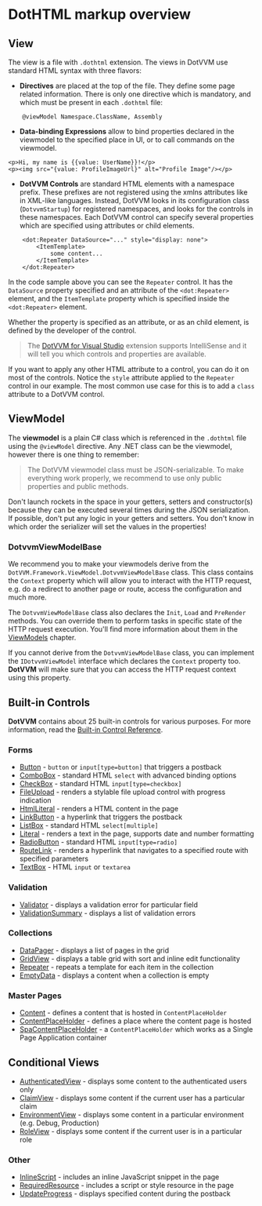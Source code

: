 # DotHTML markup overview

## View

The view is a file with `.dothtml` extension. The views in DotVVM use standard HTML syntax with three flavors:

* **Directives** are placed at the top of the file. They define some page related information.
There is only one directive which is mandatory, and which must be present in each `.dothtml` file:

```DOTHTML    
    @viewModel Namespace.ClassName, Assembly
```

* **Data-binding Expressions** allow to bind properties declared in the viewmodel to the specified place in UI, or to call commands on the viewmodel.

```DOTHTML
<p>Hi, my name is {{value: UserName}}!</p>
<p><img src="{value: ProfileImageUrl}" alt="Profile Image"/></p>
```

* **DotVVM Controls** are standard HTML elements with a namespace prefix. These prefixes are not registered using 
the xmlns attributes like in XML-like languages. Instead, DotVVM looks in its configuration class (`DotvvmStartup`) for registered namespaces, and looks for the controls in these namespaces.
Each DotVVM control can specify several properties which are specified using attributes or child elements.

```DOTHTML
    <dot:Repeater DataSource="..." style="display: none">
        <ItemTemplate>
            some content...
        </ItemTemplate>
    </dot:Repeater>
```

In the code sample above you can see the `Repeater` control. It has the `DataSource` property specified and an attribute
of the `<dot:Repeater>` element, and the `ItemTemplate` property which is specified inside the `<dot:Repeater>` element. 

Whether the property is specified as an attribute, or as an child element, is defined by the developer of the control. 

> The [DotVVM for Visual Studio](/landing/dotvvm-for-visual-studio-extension) extension supports IntelliSense
and it will tell you which controls and properties are available.

If you want to apply any other HTML attribute to a control, you can do it on most of the controls. Notice the `style` attribute applied to the 
`Repeater` control in our example. The most common use case for this is to add a `class` attribute to a DotVVM control.

## ViewModel

The **viewmodel** is a plain C# class which is referenced in the `.dothtml` file using the `@viewModel` directive. Any .NET class can be the viewmodel, however there is one thing to remember:

> The DotVVM viewmodel class must be JSON-serializable. To make everything work properly, we recommend to use only public properties and public methods.

Don't launch rockets in the space in your getters, setters and constructor(s) because they can be executed several times during the JSON serialization. If possible, don't put any logic in your getters and setters. You don't know in which order the serializer will set the values in the properties! 

### DotvvmViewModelBase

We recommend you to make your viewmodels derive from the `DotVVM.Framework.ViewModel.DotvvmViewModelBase` class. This class contains the `Context` property which will allow you to interact with the HTTP request, e.g. do a redirect to another page or route, access the configuration and much more. 

The `DotvvmViewModelBase` class also declares the `Init`, `Load` and `PreRender` methods. You can override them to perform tasks in specific state of the HTTP request execution. You'll find more information about them in the [ViewModels](/docs/tutorials/basics-viewmodels/{branch}) chapter.

If you cannot derive from the `DotvvmViewModelBase` class, you can implement the `IDotvvmViewModel` interface which declares the `Context` property too. **DotVVM** will make sure that you can access the HTTP request context using this property.


## Built-in Controls

**DotVVM** contains about 25 built-in controls for various purposes.
For more information, read the [Built-in Control Reference](/docs/controls/builtin/Button/{branch}).

### Forms
+ [Button](/docs/controls/builtin/Button/{branch}) - `button` or `input[type=button]` that triggers a postback
+ [ComboBox](/docs/controls/builtin/ComboBox/{branch}) - standard HTML `select` with advanced binding options
+ [CheckBox](/docs/controls/builtin/CheckBox/{branch}) - standard HTML `input[type=checkbox]`
+ [FileUpload](/docs/controls/builtin/FileUpload/{branch}) - renders a stylable file upload control with progress indication
+ [HtmlLiteral](/docs/controls/builtin/HtmlLiteral/{branch}) - renders a HTML content in the page
+ [LinkButton](/docs/controls/builtin/LinkButton/{branch}) - a hyperlink that triggers the postback
+ [ListBox](/docs/controls/builtin/ListBox/{branch}) - standard HTML `select[multiple]`
+ [Literal](/docs/controls/builtin/Literal/{branch}) - renders a text in the page, supports date and number formatting
+ [RadioButton](/docs/controls/builtin/RadioButton/{branch}) - standard HTML `input[type=radio]`
+ [RouteLink](/docs/controls/builtin/RouteLink/{branch}) - renders a hyperlink that navigates to a specified route with specified parameters
+ [TextBox](/docs/controls/builtin/TextBox/{branch}) - HTML `input` or `textarea`

### Validation
+ [Validator](/docs/controls/builtin/Validator/{branch}) - displays a validation error for particular field
+ [ValidationSummary](/docs/controls/builtin/ValidationSummary/{branch}) - displays a list of validation errors

### Collections
+ [DataPager](/docs/controls/builtin/DataPager/{branch}) - displays a list of pages in the grid
+ [GridView](/docs/controls/builtin/GridView/{branch}) - displays a table grid with sort and inline edit functionality
+ [Repeater](/docs/controls/builtin/Repeater/{branch}) - repeats a template for each item in the collection
+ [EmptyData](/docs/controls/builtin/EmptyData/{branch}) - displays a content when a collection is empty

### Master Pages
+ [Content](/docs/controls/builtin/Content/{branch}) - defines a content that is hosted in `ContentPlaceHolder`
+ [ContentPlaceHolder](/docs/controls/builtin/ContentPlaceHolder/{branch}) - defines a place where the content page is hosted
+ [SpaContentPlaceHolder](/docs/controls/builtin/SpaContentPlaceHolder/{branch}) - a `ContentPlaceHolder` which works as a Single Page Application container

## Conditional Views
+ [AuthenticatedView](/docs/controls/builtin/AuthenticatedView/{branch}) - displays some content to the authenticated users only
+ [ClaimView](/docs/controls/builtin/ClaimView/{branch}) - displays some content if the current user has a particular claim
+ [EnvironmentView](/docs/controls/builtin/EnvironmentView/{branch}) - displays some content in a particular environment (e.g. Debug, Production)
+ [RoleView](/docs/controls/builtin/RoleView/{branch}) - displays some content if the current user is in a particular role

### Other
+ [InlineScript](/docs/controls/builtin/InlineScript/{branch}) - includes an inline JavaScript snippet in the page
+ [RequiredResource](/docs/tutorials/basics-javascript-and-css/{branch}) - includes a script or style resource in the page
+ [UpdateProgress](/docs/controls/builtin/UpdateProgress/{branch}) - displays specified content during the postback

